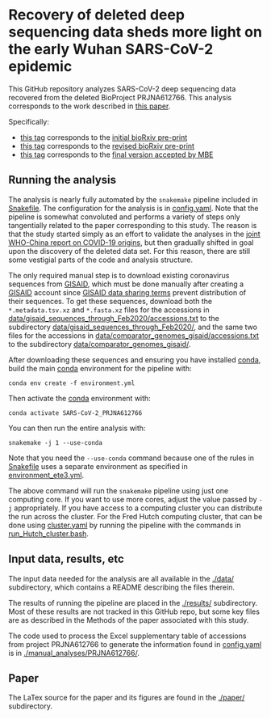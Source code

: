 # Recovery of deleted deep sequencing data sheds more light on the early Wuhan SARS-CoV-2 epidemic
This GitHub repository analyzes SARS-CoV-2 deep sequencing data recovered from the deleted BioProject PRJNA612766.
This analysis corresponds to the work described in [this paper](https://doi.org/10.1093/molbev/msab246).

Specifically:

 - [this tag](https://github.com/jbloom/SARS-CoV-2_PRJNA612766/tree/initial_bioRxiv_version) corresponds to the [initial bioRxiv pre-print](https://www.biorxiv.org/content/10.1101/2021.06.18.449051v1)
 - [this tag](https://github.com/jbloom/SARS-CoV-2_PRJNA612766/tree/second_bioRxiv_version) corresponds to the [revised bioRxiv pre-print](https://www.biorxiv.org/content/10.1101/2021.06.18.449051v2)
 - [this tag](https://github.com/jbloom/SARS-CoV-2_PRJNA612766/tree/published_MBE_version) corresponds to the [final version accepted by MBE](https://doi.org/10.1093/molbev/msab246)

## Running the analysis
The analysis is nearly fully automated by the `snakemake` pipeline included in [Snakefile](Snakefile).
The configuration for the analysis is in [config.yaml](config.yaml).
Note that the pipeline is somewhat convoluted and performs a variety of steps only tangentially related to the paper corresponding to this study.
The reason is that the study started simply as an effort to validate the analyses in the [joint WHO-China report on COVID-19 origins](https://www.who.int/publications/i/item/who-convened-global-study-of-origins-of-sars-cov-2-china-part), but then gradually shifted in goal upon the discovery of the deleted data set.
For this reason, there are still some vestigial parts of the code and analysis structure.

The only required manual step is to download existing coronavirus sequences from [GISAID](https://www.gisaid.org/), which must be done manually after creating a [GISAID](https://www.gisaid.org/) account since [GISAID data sharing terms](https://www.gisaid.org/help/faq/) prevent distribution of their sequences.
To get these sequences, download both the `*.metadata.tsv.xz` and `*.fasta.xz` files for the accessions in [data/gisaid_sequences_through_Feb2020/accessions.txt](data/gisaid_sequences_through_Feb2020/accessions.txt) to the subdirectory [data/gisaid_sequences_through_Feb2020/](data/gisaid_sequences_through_Feb2020/), and the same two files for the accessions in [data/comparator_genomes_gisaid/accessions.txt](data/comparator_genomes_gisaid/accessions.txt) to the subdirectory [data/comparator_genomes_gisaid/](data/comparator_genomes_gisaid/). 

After downloading these sequences and ensuring you have installed [conda](https://docs.conda.io/en/latest/), build the main [conda](https://docs.conda.io/en/latest/) environment for the pipeline with:

    conda env create -f environment.yml

Then activate the [conda](https://docs.conda.io/en/latest/) environment with:

    conda activate SARS-CoV-2_PRJNA612766

You can then run the entire analysis with:

    snakemake -j 1 --use-conda

Note that you need the `--use-conda` command because one of the rules in [Snakefile](Snakefile) uses a separate environment as specified in [environment_ete3.yml](environment_ete3.yml).

The above command will run the `snakemake` pipeline using just one computing core.
If you want to use more cores, adjust the value passed by `-j` appropriately.
If you have access to a computing cluster you can distribute the run across the cluster.
For the Fred Hutch computing cluster, that can be done using [cluster.yaml](cluster.yaml) by running the pipeline with the commands in [run_Hutch_cluster.bash](run_Hutch_cluster.bash).

## Input data, results, etc
The input data needed for the analysis are all available in the [./data/](data) subdirectory, which contains a README describing the files therein.

The results of running the pipeline are placed in the [./results/](results) subdirectory.
Most of these results are not tracked in this GitHub repo, but some key files are as described in the Methods of the paper associated with this study.

The code used to process the Excel supplementary table of accessions from project PRJNA612766 to generate the information found in [config.yaml](config.yaml) is in [./manual_analyses/PRJNA612766/](manual_analyses/PRJNA612766).

## Paper
The LaTex source for the paper and its figures are found in the [./paper/](paper) subdirectory.
